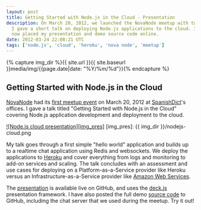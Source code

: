 ```yaml
---
layout: post
title: Getting Started with Node.js in the Cloud - Presentation
description: On March 20, 2012, we launched the NovaNode meetup with two talks.
  I gave a short talk on deploying Node.js applications to the cloud. I have
  now placed my presentation and demo source code online.
date: 2012-03-24 22:08:21 UTC
tags: ['node.js', 'cloud', 'heroku', 'nova node', 'meetup']
---
```

{% capture img_dir %}{{ site.url }}{{ site.baseurl }}media/img/{{page.date|date: "%Y/%m/%d"}}{% endcapture %}

## Getting Started with Node.js in the Cloud

[NovaNode][meetup] had its [first meetup event][meetup_event] on March 20, 2012
at [SpanishDict][sd]'s offices. I gave a talk titled
"Getting Started with Node.js in the Cloud" covering Node.js application
development and deployment to the cloud.

[![Node.js cloud presentation][img_pres]][pres]
[img_pres]: {{ img_dir }}/nodejs-cloud.png

My talk goes through a first simple "hello world" application and builds up to
a realtime chat application using Redis and websockets. We deploy the
applications to [Heroku][heroku] and cover everything from logs and monitoring
to add-on services and scaling. The talk concludes with an assessment and use
cases for deploying on a Platform-as-a-Service provider like Heroku versus an
Infrastructure-as-a-Service provider like [Amazon Web Services][aws].

The [presentation][pres] is available live on GitHub, and uses the
[deck.js][deck] presentation framework. I have also posted the full demo
[source code][source] to GitHub, including the chat server that we used
during the meetup. Try it out!

[pres]: http://ryan-roemer.github.com/novanode-cloud-talk/
[deck]: http://imakewebthings.com/deck.js/
[heroku]: http://www.heroku.com/
[aws]: http://aws.amazon.com/
[sd]: http://spanishdict.com/
[nodejs]: http://nodejs.org/
[meetup_event]: http://www.meetup.com/Nova-Node/events/52749282/
[meetup]: http://www.meetup.com/Nova-Node
[source]: https://github.com/ryan-roemer/novanode-cloud-talk/
